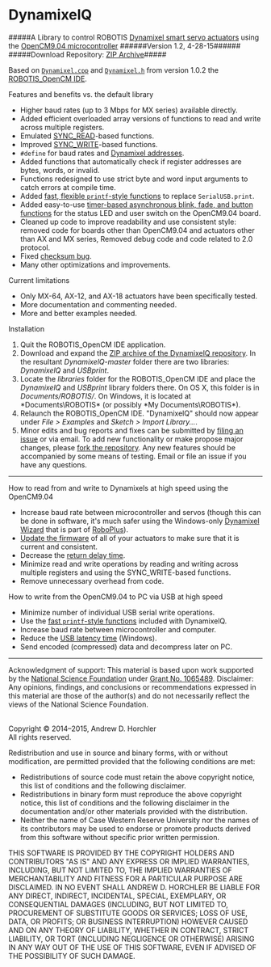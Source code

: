 DynamixelQ
==========
#####A Library to control ROBOTIS [Dynamixel smart servo actuators](http://www.robotis.com/xe/dynamixel_en) using the [OpenCM9.04 microcontroller](http://support.robotis.com/en/product/auxdevice/controller/opencm9.04.htm)
######Version 1.2, 4-28-15######
#####Download Repository: [ZIP Archive](https://github.com/horchler/DynamixelQ/archive/master.zip)#####

Based on [```Dynamixel.cpp```](https://github.com/robotis-pandora/ROBOTIS-OpenCM/blob/master/OpenCM_ide/processing-head/hardware/robotis/cores/robotis/Dynamixel.cpp) and [```Dynamixel.h```](https://github.com/robotis-pandora/ROBOTIS-OpenCM/blob/master/OpenCM_ide/processing-head/hardware/robotis/cores/robotis/Dynamixel.h) from version 1.0.2 the [ROBOTIS_OpenCM IDE](http://support.robotis.com/en/software/robotis_opencm.htm).

Features and benefits vs. the default library
 - Higher baud rates (up to 3 Mbps for MX series) available directly.
 - Added efficient overloaded array versions of functions to read and write across multiple registers.
 - Emulated [SYNC_READ](http://support.robotis.com/en/product/dynamixel_pro/communication/instruction_status_packet.htm)-based functions.
 - Improved [SYNC_WRITE](http://support.robotis.com/en/product/dynamixel/communication/dxl_instruction.htm#SYNC_WRITE)-based functions.
 - ```#define``` for baud rates and [Dynamixel addresses](http://support.robotis.com/en/product/dynamixel/mx_series/mx-64.htm#Control_Table).
 - Added functions that automatically check if register addresses are bytes, words, or invalid.
 - Functions redesigned to use strict byte and word input arguments to catch errors at compile time.
 - Added [fast, flexible ```printf```-style functions](https://github.com/horchler/DynamixelQ/blob/master/USBprint) to replace ```SerialUSB.print```.
 - Added easy-to-use [timer-based asynchronous blink, fade, and button functions](https://github.com/horchler/DynamixelQ/blob/master/DynamixelQ/DXL_Board.h) for the status LED and user switch on the OpenCM9.04 board.
 - Cleaned up code to improve readability and use consistent style: removed code for boards other than OpenCM9.04 and actuators other than AX and MX series, Removed debug code and code related to 2.0 protocol.
 - Fixed [checksum bug](http://www.robotis.com/xe/?mid=qna_en&document_srl=1140665&comment_srl=1144814&rnd=1144814#comment_1144814).
 - Many other optimizations and improvements.
 
Current limitations
 - Only MX-64, AX-12, and AX-18 actuators have been specifically tested.
 - More documentation and commenting needed.
 - More and better examples needed.

Installation
 1. Quit the ROBOTIS_OpenCM IDE application.
 2. Download and expand the [ZIP archive of the DynamixelQ repository](https://github.com/horchler/DynamixelQ/archive/master.zip). In the resultant *DynamixelQ-master* folder there are two libraries: *DynamixelQ* and *USBprint*.
 3. Locate the *libraries* folder for the ROBOTIS_OpenCM IDE and place the *DynamixelQ* and *USBprint* library folders there. On OS X, this folder is in *Documents/ROBOTIS/*. On Windows, it is located at *Documents\ROBOTIS\* (or possibly *My Documents\ROBOTIS\*).
 4. Relaunch the ROBOTIS_OpenCM IDE. "DynamixelQ" should now appear under *File > Examples* and *Sketch > Import Library...*.
 5. Minor edits and bug reports and fixes can be submitted by [filing an issue](https://github.com/horchler/DynamixelQ/issues) or via email. To add new functionality or make propose major changes, please [fork the repository](https://help.github.com/articles/fork-a-repo). Any new features should be accompanied by some means of testing. Email or file an issue if you have any questions.

--------

How to read from and write to Dynamixels at high speed using the OpenCM9.04
 - Increase baud rate between microcontroller and servos (though this can be done in software, it's much safer using the Windows-only [Dynamixel Wizard](http://support.robotis.com/en/software/roboplus/dynamixel_monitor.htm) that is part of [RoboPlus](http://support.robotis.com/en/software/roboplus_main.htm)).
 - [Update the firmware](http://www.robotis.com/xe/download_en/1132559) of all of your actuators to make sure that it is current and consistent.
 - Decrease the [return delay time](http://support.robotis.com/en/product/dynamixel/mx_series/mx-64.htm#Actuator_Address_05).
 - Minimize read and write operations by reading and writing across multiple registers and using the SYNC_WRITE-based functions.
 - Remove unnecessary overhead from code.

How to write from the OpenCM9.04 to PC via USB at high speed
 - Minimize number of individual USB serial write operations.
 - Use the [fast ```printf```-style functions](https://github.com/horchler/DynamixelQ/blob/master/USBprint) included with DynamixelQ.
 - Increase baud rate between microcontroller and computer.
 - Reduce the [USB latency time](http://robosavvy.com/forum/viewtopic.php?p=8967#p8967) (Windows).
 - Send encoded (compressed) data and decompress later on PC.
 
--------

Acknowledgment of support: This material is based upon work supported by the [National Science Foundation](http://www.nsf.gov/) under [Grant No.&nbsp;1065489](http://www.nsf.gov/awardsearch/showAward.do?AwardNumber=1065489). Disclaimer: Any opinions, findings, and conclusions or recommendations expressed in this material are those of the author(s) and do not necessarily reflect the views of the National Science Foundation.  
&nbsp;  

Copyright &copy; 2014&ndash;2015, Andrew D. Horchler  
All rights reserved.

Redistribution and use in source and binary forms, with or without modification, are permitted provided that the following conditions are met:
 * Redistributions of source code must retain the above copyright notice, this list of conditions and the following disclaimer.
 * Redistributions in binary form must reproduce the above copyright notice, this list of conditions and the following disclaimer in the documentation and/or other materials provided with the distribution.
 * Neither the name of Case Western Reserve University nor the names of its contributors may be used to endorse or promote products derived from this software without specific prior written permission.

THIS SOFTWARE IS PROVIDED BY THE COPYRIGHT HOLDERS AND CONTRIBUTORS "AS IS" AND ANY EXPRESS OR IMPLIED WARRANTIES, INCLUDING, BUT NOT LIMITED TO, THE IMPLIED WARRANTIES OF MERCHANTABILITY AND FITNESS FOR A PARTICULAR PURPOSE ARE DISCLAIMED. IN NO EVENT SHALL ANDREW D. HORCHLER BE LIABLE FOR ANY DIRECT, INDIRECT, INCIDENTAL, SPECIAL, EXEMPLARY, OR CONSEQUENTIAL DAMAGES (INCLUDING, BUT NOT LIMITED TO, PROCUREMENT OF SUBSTITUTE GOODS OR SERVICES; LOSS OF USE, DATA, OR PROFITS; OR BUSINESS INTERRUPTION) HOWEVER CAUSED AND ON ANY THEORY OF LIABILITY, WHETHER IN CONTRACT, STRICT LIABILITY, OR TORT (INCLUDING NEGLIGENCE OR OTHERWISE) ARISING IN ANY WAY OUT OF THE USE OF THIS SOFTWARE, EVEN IF ADVISED OF THE POSSIBILITY OF SUCH DAMAGE.